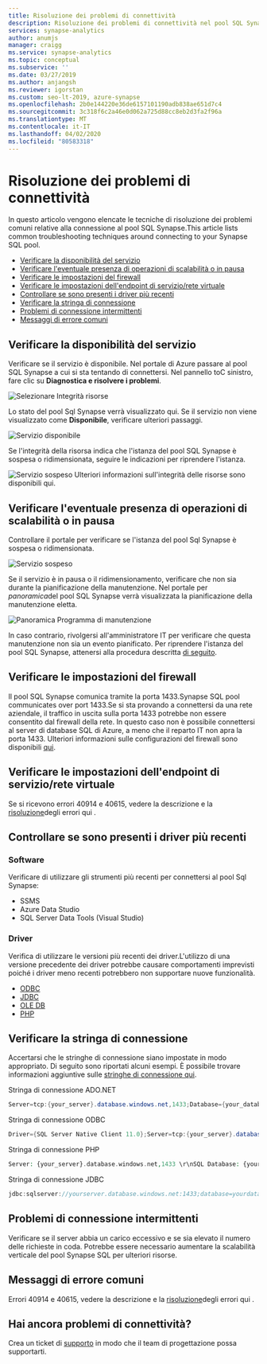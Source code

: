 ```yaml
---
title: Risoluzione dei problemi di connettività
description: Risoluzione dei problemi di connettività nel pool SQL Synapse.
services: synapse-analytics
author: anumjs
manager: craigg
ms.service: synapse-analytics
ms.topic: conceptual
ms.subservice: ''
ms.date: 03/27/2019
ms.author: anjangsh
ms.reviewer: igorstan
ms.custom: seo-lt-2019, azure-synapse
ms.openlocfilehash: 2b0e144220e36de6157101190adb838ae651d7c4
ms.sourcegitcommit: 3c318f6c2a46e0d062a725d88cc8eb2d3fa2f96a
ms.translationtype: MT
ms.contentlocale: it-IT
ms.lasthandoff: 04/02/2020
ms.locfileid: "80583318"
---
```

# <a name="troubleshooting-connectivity-issues"></a>Risoluzione dei problemi di connettività

In questo articolo vengono elencate le tecniche di risoluzione dei problemi comuni relative alla connessione al pool SQL Synapse.This article lists common troubleshooting techniques around connecting to your Synapse SQL pool.
- [Verificare la disponibilità del servizio](sql-data-warehouse-troubleshoot-connectivity.md#check-service-availability)
- [Verificare l'eventuale presenza di operazioni di scalabilità o in pausa](sql-data-warehouse-troubleshoot-connectivity.md#check-for-paused-or-scaling-operation)
- [Verificare le impostazioni del firewall](sql-data-warehouse-troubleshoot-connectivity.md#check-your-firewall-settings)
- [Verificare le impostazioni dell'endpoint di servizio/rete virtuale](sql-data-warehouse-troubleshoot-connectivity.md#check-your-vnetservice-endpoint-settings)
- [Controllare se sono presenti i driver più recenti](sql-data-warehouse-troubleshoot-connectivity.md#check-for-the-latest-drivers)
- [Verificare la stringa di connessione](sql-data-warehouse-troubleshoot-connectivity.md#check-your-connection-string)
- [Problemi di connessione intermittenti](sql-data-warehouse-troubleshoot-connectivity.md#intermittent-connection-issues)
- [Messaggi di errore comuni](sql-data-warehouse-troubleshoot-connectivity.md#common-error-messages)

## <a name="check-service-availability"></a>Verificare la disponibilità del servizio

Verificare se il servizio è disponibile. Nel portale di Azure passare al pool SQL Synapse a cui si sta tentando di connettersi. Nel pannello toC sinistro, fare clic su **Diagnostica e risolvere i problemi**.

![Selezionare Integrità risorse](./media/sql-data-warehouse-troubleshoot-connectivity/diagnostics-link.png)

Lo stato del pool Sql Synapse verrà visualizzato qui. Se il servizio non viene visualizzato come **Disponibile**, verificare ulteriori passaggi.

![Servizio disponibile](./media/sql-data-warehouse-troubleshoot-connectivity/resource-health.png)

Se l'integrità della risorsa indica che l'istanza del pool SQL Synapse è sospesa o ridimensionata, seguire le indicazioni per riprendere l'istanza.

![Servizio sospeso](./media/sql-data-warehouse-troubleshoot-connectivity/resource-health-pausing.png) Ulteriori informazioni sull'integrità delle risorse sono disponibili qui.

## <a name="check-for-paused-or-scaling-operation"></a>Verificare l'eventuale presenza di operazioni di scalabilità o in pausa

Controllare il portale per verificare se l'istanza del pool Sql Synapse è sospesa o ridimensionata.

![Servizio sospeso](./media/sql-data-warehouse-troubleshoot-connectivity/overview-paused.png)

Se il servizio è in pausa o il ridimensionamento, verificare che non sia durante la pianificazione della manutenzione. Nel portale per *panoramica*del pool SQL Synapse verrà visualizzata la pianificazione della manutenzione eletta.

![Panoramica Programma di manutenzione](./media/sql-data-warehouse-troubleshoot-connectivity/overview-maintance-schedule.png)

In caso contrario, rivolgersi all'amministratore IT per verificare che questa manutenzione non sia un evento pianificato. Per riprendere l'istanza del pool SQL Synapse, attenersi alla procedura descritta [di seguito](https://docs.microsoft.com/azure/sql-data-warehouse/pause-and-resume-compute-portal#resume-compute).

## <a name="check-your-firewall-settings"></a>Verificare le impostazioni del firewall

Il pool SQL Synapse comunica tramite la porta 1433.Synapse SQL pool communicates over port 1433.Se si sta provando a connettersi da una rete aziendale, il traffico in uscita sulla porta 1433 potrebbe non essere consentito dal firewall della rete. In questo caso non è possibile connettersi al server di database SQL di Azure, a meno che il reparto IT non apra la porta 1433. Ulteriori informazioni sulle configurazioni del firewall sono disponibili [qui](https://docs.microsoft.com/azure/sql-database/sql-database-firewall-configure#create-and-manage-ip-firewall-rules).

## <a name="check-your-vnetservice-endpoint-settings"></a>Verificare le impostazioni dell'endpoint di servizio/rete virtuale

Se si ricevono errori 40914 e 40615, vedere la descrizione e la [risoluzione](https://docs.microsoft.com/azure/sql-database/sql-database-vnet-service-endpoint-rule-overview?toc=/azure/sql-data-warehouse/toc.json#errors-40914-and-40615)degli errori qui .

## <a name="check-for-the-latest-drivers"></a>Controllare se sono presenti i driver più recenti

### <a name="software"></a>Software

Verificare di utilizzare gli strumenti più recenti per connettersi al pool Sql Synapse:

* SSMS
* Azure Data Studio
* SQL Server Data Tools (Visual Studio)

### <a name="drivers"></a>Driver

Verifica di utilizzare le versioni più recenti dei driver.L'utilizzo di una versione precedente dei driver potrebbe causare comportamenti imprevisti poiché i driver meno recenti potrebbero non supportare nuove funzionalità.

* [ODBC](https://docs.microsoft.com/sql/connect/odbc/download-odbc-driver-for-sql-server)
* [JDBC](https://docs.microsoft.com/sql/connect/jdbc/download-microsoft-jdbc-driver-for-sql-server)
* [OLE DB](https://docs.microsoft.com/sql/connect/oledb/download-oledb-driver-for-sql-server)
* [PHP](https://docs.microsoft.com/sql/connect/php/download-drivers-php-sql-server)

## <a name="check-your-connection-string"></a>Verificare la stringa di connessione

Accertarsi che le stringhe di connessione siano impostate in modo appropriato.  Di seguito sono riportati alcuni esempi.  È possibile trovare informazioni aggiuntive sulle [stringhe di connessione qui](https://docs.microsoft.com/azure/sql-data-warehouse/sql-data-warehouse-connection-strings).

Stringa di connessione ADO.NET

```csharp
Server=tcp:{your_server}.database.windows.net,1433;Database={your_database};User ID={your_user_name};Password={your_password_here};Encrypt=True;TrustServerCertificate=False;Connection Timeout=30;
```

Stringa di connessione ODBC

```csharp
Driver={SQL Server Native Client 11.0};Server=tcp:{your_server}.database.windows.net,1433;Database={your_database};Uid={your_user_name};Pwd={your_password_here};Encrypt=yes;TrustServerCertificate=no;Connection Timeout=30;
```

Stringa di connessione PHP

```PHP
Server: {your_server}.database.windows.net,1433 \r\nSQL Database: {your_database}\r\nUser Name: {your_user_name}\r\n\r\nPHP Data Objects(PDO) Sample Code:\r\n\r\ntry {\r\n   $conn = new PDO ( \"sqlsrv:server = tcp:{your_server}.database.windows.net,1433; Database = {your_database}\", \"{your_user_name}\", \"{your_password_here}\");\r\n    $conn->setAttribute( PDO::ATTR_ERRMODE, PDO::ERRMODE_EXCEPTION );\r\n}\r\ncatch ( PDOException $e ) {\r\n   print( \"Error connecting to SQL Server.\" );\r\n   die(print_r($e));\r\n}\r\n\rSQL Server Extension Sample Code:\r\n\r\n$connectionInfo = array(\"UID\" => \"{your_user_name}\", \"pwd\" => \"{your_password_here}\", \"Database\" => \"{your_database}\", \"LoginTimeout\" => 30, \"Encrypt\" => 1, \"TrustServerCertificate\" => 0);\r\n$serverName = \"tcp:{your_server}.database.windows.net,1433\";\r\n$conn = sqlsrv_connect($serverName, $connectionInfo);
```

Stringa di connessione JDBC

```Java
jdbc:sqlserver://yourserver.database.windows.net:1433;database=yourdatabase;user={your_user_name};password={your_password_here};encrypt=true;trustServerCertificate=false;hostNameInCertificate=*.database.windows.net;loginTimeout=30;
```

## <a name="intermittent-connection-issues"></a>Problemi di connessione intermittenti

Verificare se il server abbia un carico eccessivo e se sia elevato il numero delle richieste in coda. Potrebbe essere necessario aumentare la scalabilità verticale del pool Synapse SQL per ulteriori risorse.

## <a name="common-error-messages"></a>Messaggi di errore comuni

Errori 40914 e 40615, vedere la descrizione e la [risoluzione](https://docs.microsoft.com/azure/sql-database/sql-database-vnet-service-endpoint-rule-overview?toc=/azure/sql-data-warehouse/toc.json#errors-40914-and-40615)degli errori qui .

## <a name="still-having-connectivity-issues"></a>Hai ancora problemi di connettività?
Crea un ticket di [supporto](https://docs.microsoft.com/azure/sql-data-warehouse/sql-data-warehouse-get-started-create-support-ticket) in modo che il team di progettazione possa supportarti.
